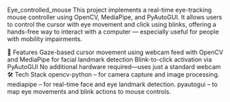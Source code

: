 Eye_controlled_mouse
This project implements a real-time eye-tracking mouse controller using OpenCV, MediaPipe, and PyAutoGUI. It allows users to control the cursor with eye movement and click using blinks, offering a hands-free way to interact with a computer — especially useful for people with mobility impairments.

🚀 Features
Gaze-based cursor movement using webcam feed with OpenCV and MediaPipe for facial landmark detection
Blink-to-click activation via PyAutoGUI
No additional hardware required—uses just a standard webcam
🛠️ Tech Stack
opencv-python – for camera capture and image processing.
mediapipe – for real-time face and eye landmark detection.
pyautogui – to map eye movements and blink actions to mouse controls.
